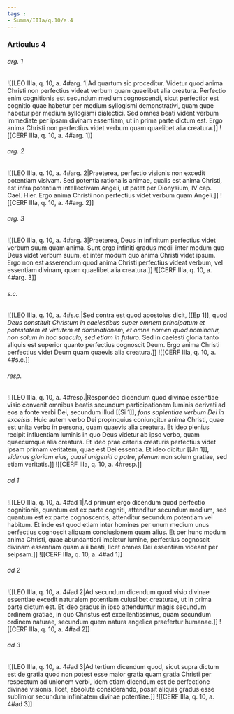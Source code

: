 ```yaml
---
tags : 
- Summa/IIIa/q.10/a.4
---
```


### Articulus 4

###### arg. 1
![[LEO IIIa, q. 10, a. 4#arg. 1|Ad quartum sic proceditur. Videtur quod anima Christi non perfectius videat verbum quam quaelibet alia creatura. Perfectio enim cognitionis est secundum medium cognoscendi, sicut perfectior est cognitio quae habetur per medium syllogismi demonstrativi, quam quae habetur per medium syllogismi dialectici. Sed omnes beati vident verbum immediate per ipsam divinam essentiam, ut in prima parte dictum est. Ergo anima Christi non perfectius videt verbum quam quaelibet alia creatura.]]
![[CERF IIIa, q. 10, a. 4#arg. 1]]

###### arg. 2
![[LEO IIIa, q. 10, a. 4#arg. 2|Praeterea, perfectio visionis non excedit potentiam visivam. Sed potentia rationalis animae, qualis est anima Christi, est infra potentiam intellectivam Angeli, ut patet per Dionysium, IV cap. Cael. Hier. Ergo anima Christi non perfectius videt verbum quam Angeli.]]
![[CERF IIIa, q. 10, a. 4#arg. 2]]

###### arg. 3
![[LEO IIIa, q. 10, a. 4#arg. 3|Praeterea, Deus in infinitum perfectius videt verbum suum quam anima. Sunt ergo infiniti gradus medii inter modum quo Deus videt verbum suum, et inter modum quo anima Christi videt ipsum. Ergo non est asserendum quod anima Christi perfectius videat verbum, vel essentiam divinam, quam quaelibet alia creatura.]]
![[CERF IIIa, q. 10, a. 4#arg. 3]]

###### s.c.
![[LEO IIIa, q. 10, a. 4#s.c.|Sed contra est quod apostolus dicit, [[Ep 1]], quod *Deus constituit Christum in caelestibus super omnem principatum et potestatem et virtutem et dominationem, et omne nomen quod nominatur, non solum in hoc saeculo, sed etiam in futuro*. Sed in caelesti gloria tanto aliquis est superior quanto perfectius cognoscit Deum. Ergo anima Christi perfectius videt Deum quam quaevis alia creatura.]]
![[CERF IIIa, q. 10, a. 4#s.c.]]

###### resp.
![[LEO IIIa, q. 10, a. 4#resp.|Respondeo dicendum quod divinae essentiae visio convenit omnibus beatis secundum participationem luminis derivati ad eos a fonte verbi Dei, secundum illud [[Si 1]], *fons sapientiae verbum Dei in excelsis*. Huic autem verbo Dei propinquius coniungitur anima Christi, quae est unita verbo in persona, quam quaevis alia creatura. Et ideo plenius recipit influentiam luminis in quo Deus videtur ab ipso verbo, quam quaecumque alia creatura. Et ideo prae ceteris creaturis perfectius videt ipsam primam veritatem, quae est Dei essentia. Et ideo dicitur [[Jn 1]], *vidimus gloriam eius, quasi unigeniti a patre, plenum* non solum gratiae, sed etiam veritatis.]]
![[CERF IIIa, q. 10, a. 4#resp.]]

###### ad 1
![[LEO IIIa, q. 10, a. 4#ad 1|Ad primum ergo dicendum quod perfectio cognitionis, quantum est ex parte cogniti, attenditur secundum medium, sed quantum est ex parte cognoscentis, attenditur secundum potentiam vel habitum. Et inde est quod etiam inter homines per unum medium unus perfectius cognoscit aliquam conclusionem quam alius. Et per hunc modum anima Christi, quae abundantiori impletur lumine, perfectius cognoscit divinam essentiam quam alii beati, licet omnes Dei essentiam videant per seipsam.]]
![[CERF IIIa, q. 10, a. 4#ad 1]]

###### ad 2
![[LEO IIIa, q. 10, a. 4#ad 2|Ad secundum dicendum quod visio divinae essentiae excedit naturalem potentiam cuiuslibet creaturae, ut in prima parte dictum est. Et ideo gradus in ipso attenduntur magis secundum ordinem gratiae, in quo Christus est excellentissimus, quam secundum ordinem naturae, secundum quem natura angelica praefertur humanae.]]
![[CERF IIIa, q. 10, a. 4#ad 2]]

###### ad 3
![[LEO IIIa, q. 10, a. 4#ad 3|Ad tertium dicendum quod, sicut supra dictum est de gratia quod non potest esse maior gratia quam gratia Christi per respectum ad unionem verbi, idem etiam dicendum est de perfectione divinae visionis, licet, absolute considerando, possit aliquis gradus esse sublimior secundum infinitatem divinae potentiae.]]
![[CERF IIIa, q. 10, a. 4#ad 3]]

